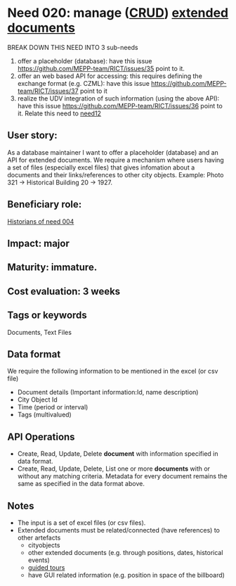# Need 020: manage ([CRUD](https://en.wikipedia.org/wiki/Create,_read,_update_and_delete)) [extended documents](https://github.com/MEPP-team/RICT/blob/master/Doc/Devel/Needs/Definitions.md#extended-document) 

BREAK DOWN THIS NEED INTO 3 sub-needs
 1. offer a placeholder (database): have this issue  https://github.com/MEPP-team/RICT/issues/35 point to it.
 2. offer an web based API for accessing: this requires defining the exchange format (e.g. CZML): have this issue https://github.com/MEPP-team/RICT/issues/37 point to it
 3. realize the UDV integration of such information (using the above API): have this issue https://github.com/MEPP-team/RICT/issues/36 point to it.
 Relate this need to [need12](https://github.com/MEPP-team/RICT/blob/master/Doc/Devel/Needs/Need012.md)


## User story:
As a database maintainer I want to offer a placeholder (database) and an API for extended documents. We require a mechanism where users having a set of files (especially excel files) that gives infomation about a documents and their links/references to other city objects. Example: Photo 321 -> Historical Building 20 -> 1927. 

## Beneficiary role:
[Historians of need 004](https://github.com/MEPP-team/RICT/blob/master/Doc/Devel/Needs/Need004.md)

## Impact: major

## Maturity: immature.

## Cost evaluation: 3 weeks

## Tags or keywords
Documents, Text Files

## Data format
We require the following information to be mentioned in the excel (or csv file)
* Document details (Important information:Id, name description)
* City Object Id
* Time (period or interval)
* Tags (multivalued)

## API Operations
* Create, Read, Update, Delete **document** with information specified in data format.
* Create, Read, Update, Delete, List one or more **documents** with or without any matching criteria. Metadata for every document remains the same as specified in the data format above.

## Notes
 * The input is a set of excel files (or csv files).
 * Extended documents must be related/connected (have references) to other artefacts
    - cityobjects
    - other extended documents (e.g. through positions, dates, historical events)
    - [guided tours](https://github.com/MEPP-team/RICT/blob/master/Doc/Devel/Needs/Definitions.md#guided-tour)
    - have GUI related information (e.g. position in space of the billboard) 
